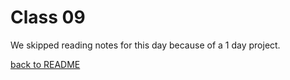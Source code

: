 # Class 09

We skipped reading notes for this day because of a 1 day project.

[back to README](../README.md)
